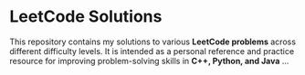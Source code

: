 # LeetCode Solutions

This repository contains my solutions to various **LeetCode problems** across different difficulty levels. It is intended as a personal reference and practice resource for improving problem-solving skills in **C++, Python, and Java** ...